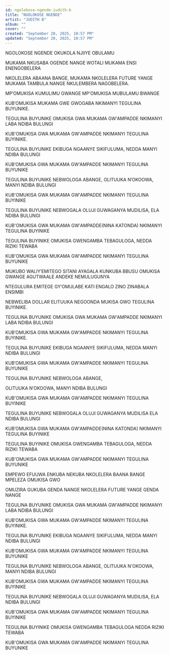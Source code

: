 ```yaml
---
id: ngolokose-ngende-judith-b
title: "NGOLOKOSE NGENDE"
artist: "JUDITH B"
album: ""
cover: ""
created: "September 20, 2025, 10:57 PM"
updated: "September 20, 2025, 10:57 PM"
---
```



NGOLOKOSE NGENDE 
OKUKOLA 
NJIIYE OBULAMU

MUKAMA NKUSABA 
OGENDE NANGE
WOTALI MUKAMA ENSI ENENGOBELERA

NKOLELERA ABAANA BANGE,
 MUKAMA
NKOLELERA FUTURE YANGE
MUKAMA
TAMBULA NANGE
NKULEMBERA NAGOBELERA.

MP′OMUKISA
 KUMULIMU GWANGE
MP'OMUKISA
 MUBULAMU BWANGE

KUB′OMUKISA 
MUKAMA GWE GWOGABA
NKIMANYI TEGULINA BUYUNIKE.

TEGULINA BUYUNIKE OMUKISA
 GWA MUKAMA
GW'AMPADDE NKIMANYI
LABA NDIBA BULUNGI

KUB'OMUKISA 
GWA MUKAMA
GW′AMPADDE NKIMANYI
 TEGULINA BUYINIKE.

TEGULINA BUYUNIKE
EKIBUGA NGAANYE SIKIFULUMA, 
NEDDA MANYI NDIBA BULUNGI

KUB′OMUKISA GWA MUKAMA
 GW'AMPADDE NKIMANYI 
TEGULINA BUYUNIKE

TEGULINA BUYUNIKE
NEBWOLOGA ABANGE,
OLITUUKA N′OKOOWA, 
MANYI NDIBA BULUNGI

KUB'OMUKISA GWA MUKAMA 
GW′AMPADDE NKIMANYI
 TEGULINA BUYINIKE

TEGULINA BUYUNIKE
NEBWOGALA OLUJI
GUWAGANYA MUDILISA, 
ELA NDIBA BULUNGI

KUB'OMUKISA GWA MUKAMA
 GW′AMPADDE(NINA KATONDA)
NKIMANYI TEGULINA BUYINIKE

TEGULINA BUYINIKE
OMUKISA GWENGAMBA TEBAGULOGA,
NEDDA RIZIKI TEWABA

KUB'OMUKISA GWA MUKAMA
 GW'AMPADDE NKIMANYI
 TEGULINA BUYUNIKE

MUKUBO WALIY′EMITEGO
SITANI AYAGALA KUNKUBA BBUSU 
OMUKISA GWANGE AGUTWAALE
ANDEKE NEMULUGUNYA

NTEGULURA EMITEGE 
GY′OMULABE
KATI ENGALO ZINO 
ZINABALA ENSIMBI

NEBWELIBA DOLLAR 
ELITUUKA NEGOONDA
MUKISA GWO
 TEGULINA BUYINIKE.

TEGULINA BUYUNIKE OMUKISA 
GWA MUKAMA
GW'AMPADDE NKIMANYI
LABA NDIBA BULUNGI

KUB′OMUKISA GWA MUKAMA
GW'AMPADDE NKIMANYI
 TEGULINA BUYINIKE.

TEGULINA BUYUNIKE
EKIBUGA NGAANYE SIKIFULUMA,
 NEDDA
MANYI NDIBA BULUNGI

KUB′OMUKISA GWA MUKAMA 
GW'AMPADDE NKIMANYI 
TEGULINA BUYUNIKE

TEGULINA BUYUNIKE
NEBWOLOGA ABANGE,

OLITUUKA N′OKOOWA, 
MANYI NDIBA BULUNGI

KUB'OMUKISA GWA MUKAMA
 GW'AMPADDE NKIMANYI 
TEGULINA BUYINIKE

TEGULINA BUYUNIKE
NEBWOGALA OLUJI
GUWAGANYA MUDILISA
 ELA NDIBA BULUNGI

KUB′OMUKISA GWA MUKAMA
 GW′AMPADDE(NINA KATONDA)
NKIMANYI TEGULINA BUYINIKE

TEGULINA BUYINIKE
OMUKISA GWENGAMBA
 TEBAGULOGA,
NEDDA RIZIKI TEWABA

KUB'OMUKISA GWA MUKAMA
 GW′AMPADDE NKIMANYI
 TEGULINA BUYUNIKE

EMPEWO EFUUWA
ENKUBA NEKUBA
NKOLELERA BAANA BANGE
MPELEZA OMUKISA GWO

OMUZIRA GUKUBA
GENDA NANGE
NKOLELERA FUTURE YANGE
GENDA NANGE

TEGULINA BUYUNIKE OMUKISA
 GWA MUKAMA GW'AMPADDE
 NKIMANYI
LABA NDIBA BULUNGI

KUB′OMUKISA GWA MUKAMA
GW'AMPADDE NKIMANYI 
TEGULINA BUYINIKE.

TEGULINA BUYUNIKE
EKIBUGA NGAANYE SIKIFULUMA,
 NEDDA
MANYI NDIBA BULUNGI

KUB′OMUKISA GWA MUKAMA
 GW'AMPADDE NKIMANYI 
TEGULINA BUYUNIKE

TEGULINA BUYUNIKE
NEBWOLOGA ABANGE,
OLITUUKA N'OKOOWA,
 MANYI NDIBA BULUNGI

KUB′OMUKISA GWA MUKAMA
 GW′AMPADDE NKIMANYI
 TEGULINA BUYINIKE

TEGULINA BUYUNIKE
NEBWOGALA OLUJI
GUWAGANYA MUDILISA, 
ELA NDIBA BULUNGI

KUB'OMUKISA GWA MUKAMA 
GW′AMPADDE NKIMANYI
TEGULINA BUYINIKE

TEGULINA BUYINIKE
OMUKISA GWENGAMBA
 TEBAGULOGA NEDDA
 RIZIKI TEWABA

KUB'OMUKISA GWA MUKAMA 
GW′AMPADDE NKIMANYI
 TEGULINA BUYUNIKE